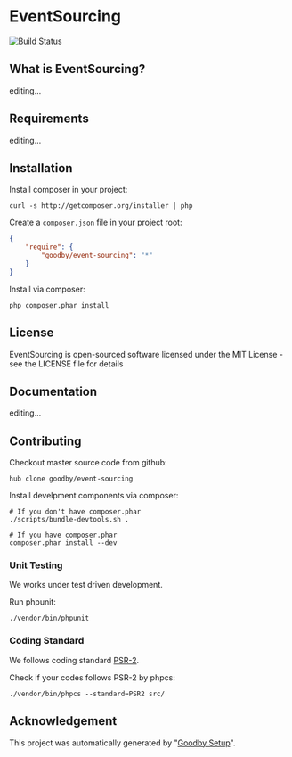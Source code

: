 # EventSourcing

[![Build Status](https://secure.travis-ci.org/goodby/event-sourcing.png?branch=master)](https://travis-ci.org/goodby/event-sourcing)

## What is EventSourcing?

editing...

## Requirements

editing...

## Installation

Install composer in your project:

```
curl -s http://getcomposer.org/installer | php
```

Create a `composer.json` file in your project root:

```json
{
    "require": {
        "goodby/event-sourcing": "*"
    }
}
```

Install via composer:

```
php composer.phar install
```

## License

EventSourcing is open-sourced software licensed under the MIT License - see the LICENSE file for details

## Documentation

editing...


## Contributing

Checkout master source code from github:

```
hub clone goodby/event-sourcing
```

Install develpment components via composer:

```
# If you don't have composer.phar
./scripts/bundle-devtools.sh .

# If you have composer.phar
composer.phar install --dev
```

### Unit Testing

We works under test driven development.

Run phpunit:

```
./vendor/bin/phpunit
```

### Coding Standard

We follows coding standard [PSR-2][].

Check if your codes follows PSR-2 by phpcs:

```
./vendor/bin/phpcs --standard=PSR2 src/
```

## Acknowledgement

This project was automatically generated by "[Goodby Setup](http://bit.ly/byesetup)". 

[PSR-2]: https://github.com/php-fig/fig-standards/blob/master/accepted/PSR-2-coding-style-guide.md


